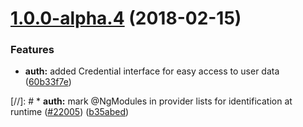 <a name="1.0.0-alpha.4"></a>
# [1.0.0-alpha.4](https://gitlab.ebi.ac.uk/tools-glue/angular-aap-auth/compare/1.0.0-alpha.3...1.0.0-alpha.4) (2018-02-15)

### Features

* **auth:** added Credential interface for easy access to user data ([60b33f7e](https://gitlab.ebi.ac.uk/tools-glue/angular-aap-auth/commit/60b33f7e))

[//]: # * **auth:** mark @NgModules in provider lists for identification at runtime ([#22005](https://github.com/angular/angular/issues/22005)) ([b35abed](https://gitlab.ebi.ac.uk/tools-glue/angular-aap-auth/commit/b35abed))
